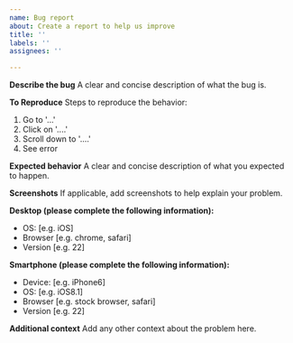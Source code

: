 ```yaml
---
name: Bug report
about: Create a report to help us improve
title: ''
labels: ''
assignees: ''

---
```


**Describe the bug**
A clear and concise description of what the bug is.

**To Reproduce**
Steps to reproduce the behavior:

1.  Go to '...'
2.  Click on '....'
3.  Scroll down to '....'
4.  See error

**Expected behavior**
A clear and concise description of what you expected to happen.

**Screenshots**
If applicable, add screenshots to help explain your problem.

**Desktop (please complete the following information):**

*   OS: \[e.g. iOS]
*   Browser \[e.g. chrome, safari]
*   Version \[e.g. 22]

**Smartphone (please complete the following information):**

*   Device: \[e.g. iPhone6]
*   OS: \[e.g. iOS8.1]
*   Browser \[e.g. stock browser, safari]
*   Version \[e.g. 22]

**Additional context**
Add any other context about the problem here.
